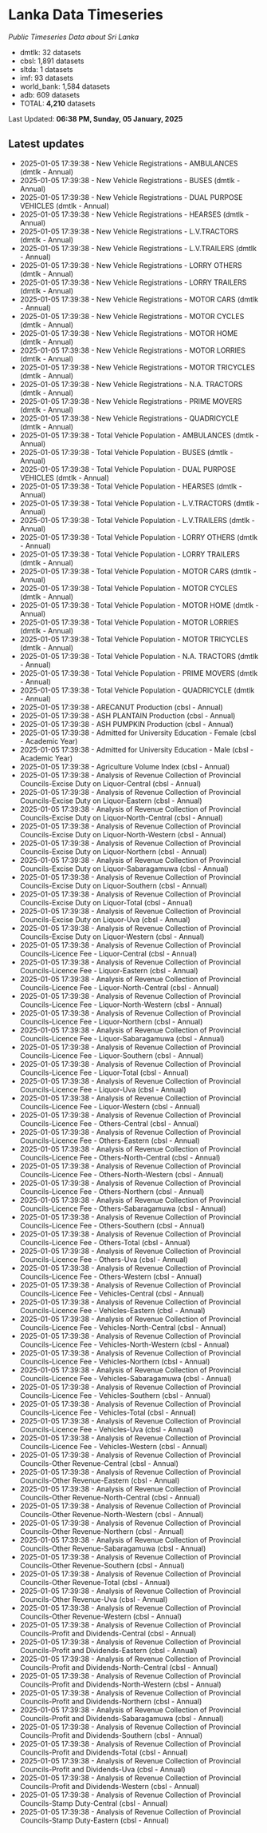 # Lanka Data Timeseries
*Public Timeseries Data about Sri Lanka*

* dmtlk: 32 datasets
* cbsl: 1,891 datasets
* sltda: 1 datasets
* imf: 93 datasets
* world_bank: 1,584 datasets
* adb: 609 datasets
* TOTAL: **4,210** datasets

Last Updated: **06:38 PM, Sunday, 05 January, 2025**

## Latest updates

* 2025-01-05 17:39:38 - New Vehicle Registrations - AMBULANCES (dmtlk - Annual)
* 2025-01-05 17:39:38 - New Vehicle Registrations - BUSES (dmtlk - Annual)
* 2025-01-05 17:39:38 - New Vehicle Registrations - DUAL PURPOSE VEHICLES (dmtlk - Annual)
* 2025-01-05 17:39:38 - New Vehicle Registrations - HEARSES (dmtlk - Annual)
* 2025-01-05 17:39:38 - New Vehicle Registrations - L.V.TRACTORS (dmtlk - Annual)
* 2025-01-05 17:39:38 - New Vehicle Registrations - L.V.TRAILERS (dmtlk - Annual)
* 2025-01-05 17:39:38 - New Vehicle Registrations - LORRY OTHERS (dmtlk - Annual)
* 2025-01-05 17:39:38 - New Vehicle Registrations - LORRY TRAILERS (dmtlk - Annual)
* 2025-01-05 17:39:38 - New Vehicle Registrations - MOTOR CARS (dmtlk - Annual)
* 2025-01-05 17:39:38 - New Vehicle Registrations - MOTOR CYCLES (dmtlk - Annual)
* 2025-01-05 17:39:38 - New Vehicle Registrations - MOTOR HOME (dmtlk - Annual)
* 2025-01-05 17:39:38 - New Vehicle Registrations - MOTOR LORRIES (dmtlk - Annual)
* 2025-01-05 17:39:38 - New Vehicle Registrations - MOTOR TRICYCLES (dmtlk - Annual)
* 2025-01-05 17:39:38 - New Vehicle Registrations - N.A. TRACTORS (dmtlk - Annual)
* 2025-01-05 17:39:38 - New Vehicle Registrations - PRIME MOVERS (dmtlk - Annual)
* 2025-01-05 17:39:38 - New Vehicle Registrations - QUADRICYCLE (dmtlk - Annual)
* 2025-01-05 17:39:38 - Total Vehicle Population - AMBULANCES (dmtlk - Annual)
* 2025-01-05 17:39:38 - Total Vehicle Population - BUSES (dmtlk - Annual)
* 2025-01-05 17:39:38 - Total Vehicle Population - DUAL PURPOSE VEHICLES (dmtlk - Annual)
* 2025-01-05 17:39:38 - Total Vehicle Population - HEARSES (dmtlk - Annual)
* 2025-01-05 17:39:38 - Total Vehicle Population - L.V.TRACTORS (dmtlk - Annual)
* 2025-01-05 17:39:38 - Total Vehicle Population - L.V.TRAILERS (dmtlk - Annual)
* 2025-01-05 17:39:38 - Total Vehicle Population - LORRY OTHERS (dmtlk - Annual)
* 2025-01-05 17:39:38 - Total Vehicle Population - LORRY TRAILERS (dmtlk - Annual)
* 2025-01-05 17:39:38 - Total Vehicle Population - MOTOR CARS (dmtlk - Annual)
* 2025-01-05 17:39:38 - Total Vehicle Population - MOTOR CYCLES (dmtlk - Annual)
* 2025-01-05 17:39:38 - Total Vehicle Population - MOTOR HOME (dmtlk - Annual)
* 2025-01-05 17:39:38 - Total Vehicle Population - MOTOR LORRIES (dmtlk - Annual)
* 2025-01-05 17:39:38 - Total Vehicle Population - MOTOR TRICYCLES (dmtlk - Annual)
* 2025-01-05 17:39:38 - Total Vehicle Population - N.A. TRACTORS (dmtlk - Annual)
* 2025-01-05 17:39:38 - Total Vehicle Population - PRIME MOVERS (dmtlk - Annual)
* 2025-01-05 17:39:38 - Total Vehicle Population - QUADRICYCLE (dmtlk - Annual)
* 2025-01-05 17:39:38 - ARECANUT Production (cbsl - Annual)
* 2025-01-05 17:39:38 - ASH PLANTAIN Production (cbsl - Annual)
* 2025-01-05 17:39:38 - ASH PUMPKIN Production (cbsl - Annual)
* 2025-01-05 17:39:38 - Admitted for University Education - Female (cbsl - Academic Year)
* 2025-01-05 17:39:38 - Admitted for University Education - Male (cbsl - Academic Year)
* 2025-01-05 17:39:38 - Agriculture Volume Index (cbsl - Annual)
* 2025-01-05 17:39:38 - Analysis of Revenue Collection of Provincial Councils-Excise Duty on Liquor-Central (cbsl - Annual)
* 2025-01-05 17:39:38 - Analysis of Revenue Collection of Provincial Councils-Excise Duty on Liquor-Eastern (cbsl - Annual)
* 2025-01-05 17:39:38 - Analysis of Revenue Collection of Provincial Councils-Excise Duty on Liquor-North-Central (cbsl - Annual)
* 2025-01-05 17:39:38 - Analysis of Revenue Collection of Provincial Councils-Excise Duty on Liquor-North-Western (cbsl - Annual)
* 2025-01-05 17:39:38 - Analysis of Revenue Collection of Provincial Councils-Excise Duty on Liquor-Northern (cbsl - Annual)
* 2025-01-05 17:39:38 - Analysis of Revenue Collection of Provincial Councils-Excise Duty on Liquor-Sabaragamuwa (cbsl - Annual)
* 2025-01-05 17:39:38 - Analysis of Revenue Collection of Provincial Councils-Excise Duty on Liquor-Southern (cbsl - Annual)
* 2025-01-05 17:39:38 - Analysis of Revenue Collection of Provincial Councils-Excise Duty on Liquor-Total (cbsl - Annual)
* 2025-01-05 17:39:38 - Analysis of Revenue Collection of Provincial Councils-Excise Duty on Liquor-Uva (cbsl - Annual)
* 2025-01-05 17:39:38 - Analysis of Revenue Collection of Provincial Councils-Excise Duty on Liquor-Western (cbsl - Annual)
* 2025-01-05 17:39:38 - Analysis of Revenue Collection of Provincial Councils-Licence Fee - Liquor-Central (cbsl - Annual)
* 2025-01-05 17:39:38 - Analysis of Revenue Collection of Provincial Councils-Licence Fee - Liquor-Eastern (cbsl - Annual)
* 2025-01-05 17:39:38 - Analysis of Revenue Collection of Provincial Councils-Licence Fee - Liquor-North-Central (cbsl - Annual)
* 2025-01-05 17:39:38 - Analysis of Revenue Collection of Provincial Councils-Licence Fee - Liquor-North-Western (cbsl - Annual)
* 2025-01-05 17:39:38 - Analysis of Revenue Collection of Provincial Councils-Licence Fee - Liquor-Northern (cbsl - Annual)
* 2025-01-05 17:39:38 - Analysis of Revenue Collection of Provincial Councils-Licence Fee - Liquor-Sabaragamuwa (cbsl - Annual)
* 2025-01-05 17:39:38 - Analysis of Revenue Collection of Provincial Councils-Licence Fee - Liquor-Southern (cbsl - Annual)
* 2025-01-05 17:39:38 - Analysis of Revenue Collection of Provincial Councils-Licence Fee - Liquor-Total (cbsl - Annual)
* 2025-01-05 17:39:38 - Analysis of Revenue Collection of Provincial Councils-Licence Fee - Liquor-Uva (cbsl - Annual)
* 2025-01-05 17:39:38 - Analysis of Revenue Collection of Provincial Councils-Licence Fee - Liquor-Western (cbsl - Annual)
* 2025-01-05 17:39:38 - Analysis of Revenue Collection of Provincial Councils-Licence Fee - Others-Central (cbsl - Annual)
* 2025-01-05 17:39:38 - Analysis of Revenue Collection of Provincial Councils-Licence Fee - Others-Eastern (cbsl - Annual)
* 2025-01-05 17:39:38 - Analysis of Revenue Collection of Provincial Councils-Licence Fee - Others-North-Central (cbsl - Annual)
* 2025-01-05 17:39:38 - Analysis of Revenue Collection of Provincial Councils-Licence Fee - Others-North-Western (cbsl - Annual)
* 2025-01-05 17:39:38 - Analysis of Revenue Collection of Provincial Councils-Licence Fee - Others-Northern (cbsl - Annual)
* 2025-01-05 17:39:38 - Analysis of Revenue Collection of Provincial Councils-Licence Fee - Others-Sabaragamuwa (cbsl - Annual)
* 2025-01-05 17:39:38 - Analysis of Revenue Collection of Provincial Councils-Licence Fee - Others-Southern (cbsl - Annual)
* 2025-01-05 17:39:38 - Analysis of Revenue Collection of Provincial Councils-Licence Fee - Others-Total (cbsl - Annual)
* 2025-01-05 17:39:38 - Analysis of Revenue Collection of Provincial Councils-Licence Fee - Others-Uva (cbsl - Annual)
* 2025-01-05 17:39:38 - Analysis of Revenue Collection of Provincial Councils-Licence Fee - Others-Western (cbsl - Annual)
* 2025-01-05 17:39:38 - Analysis of Revenue Collection of Provincial Councils-Licence Fee - Vehicles-Central (cbsl - Annual)
* 2025-01-05 17:39:38 - Analysis of Revenue Collection of Provincial Councils-Licence Fee - Vehicles-Eastern (cbsl - Annual)
* 2025-01-05 17:39:38 - Analysis of Revenue Collection of Provincial Councils-Licence Fee - Vehicles-North-Central (cbsl - Annual)
* 2025-01-05 17:39:38 - Analysis of Revenue Collection of Provincial Councils-Licence Fee - Vehicles-North-Western (cbsl - Annual)
* 2025-01-05 17:39:38 - Analysis of Revenue Collection of Provincial Councils-Licence Fee - Vehicles-Northern (cbsl - Annual)
* 2025-01-05 17:39:38 - Analysis of Revenue Collection of Provincial Councils-Licence Fee - Vehicles-Sabaragamuwa (cbsl - Annual)
* 2025-01-05 17:39:38 - Analysis of Revenue Collection of Provincial Councils-Licence Fee - Vehicles-Southern (cbsl - Annual)
* 2025-01-05 17:39:38 - Analysis of Revenue Collection of Provincial Councils-Licence Fee - Vehicles-Total (cbsl - Annual)
* 2025-01-05 17:39:38 - Analysis of Revenue Collection of Provincial Councils-Licence Fee - Vehicles-Uva (cbsl - Annual)
* 2025-01-05 17:39:38 - Analysis of Revenue Collection of Provincial Councils-Licence Fee - Vehicles-Western (cbsl - Annual)
* 2025-01-05 17:39:38 - Analysis of Revenue Collection of Provincial Councils-Other Revenue-Central (cbsl - Annual)
* 2025-01-05 17:39:38 - Analysis of Revenue Collection of Provincial Councils-Other Revenue-Eastern (cbsl - Annual)
* 2025-01-05 17:39:38 - Analysis of Revenue Collection of Provincial Councils-Other Revenue-North-Central (cbsl - Annual)
* 2025-01-05 17:39:38 - Analysis of Revenue Collection of Provincial Councils-Other Revenue-North-Western (cbsl - Annual)
* 2025-01-05 17:39:38 - Analysis of Revenue Collection of Provincial Councils-Other Revenue-Northern (cbsl - Annual)
* 2025-01-05 17:39:38 - Analysis of Revenue Collection of Provincial Councils-Other Revenue-Sabaragamuwa (cbsl - Annual)
* 2025-01-05 17:39:38 - Analysis of Revenue Collection of Provincial Councils-Other Revenue-Southern (cbsl - Annual)
* 2025-01-05 17:39:38 - Analysis of Revenue Collection of Provincial Councils-Other Revenue-Total (cbsl - Annual)
* 2025-01-05 17:39:38 - Analysis of Revenue Collection of Provincial Councils-Other Revenue-Uva (cbsl - Annual)
* 2025-01-05 17:39:38 - Analysis of Revenue Collection of Provincial Councils-Other Revenue-Western (cbsl - Annual)
* 2025-01-05 17:39:38 - Analysis of Revenue Collection of Provincial Councils-Profit and Dividends-Central (cbsl - Annual)
* 2025-01-05 17:39:38 - Analysis of Revenue Collection of Provincial Councils-Profit and Dividends-Eastern (cbsl - Annual)
* 2025-01-05 17:39:38 - Analysis of Revenue Collection of Provincial Councils-Profit and Dividends-North-Central (cbsl - Annual)
* 2025-01-05 17:39:38 - Analysis of Revenue Collection of Provincial Councils-Profit and Dividends-North-Western (cbsl - Annual)
* 2025-01-05 17:39:38 - Analysis of Revenue Collection of Provincial Councils-Profit and Dividends-Northern (cbsl - Annual)
* 2025-01-05 17:39:38 - Analysis of Revenue Collection of Provincial Councils-Profit and Dividends-Sabaragamuwa (cbsl - Annual)
* 2025-01-05 17:39:38 - Analysis of Revenue Collection of Provincial Councils-Profit and Dividends-Southern (cbsl - Annual)
* 2025-01-05 17:39:38 - Analysis of Revenue Collection of Provincial Councils-Profit and Dividends-Total (cbsl - Annual)
* 2025-01-05 17:39:38 - Analysis of Revenue Collection of Provincial Councils-Profit and Dividends-Uva (cbsl - Annual)
* 2025-01-05 17:39:38 - Analysis of Revenue Collection of Provincial Councils-Profit and Dividends-Western (cbsl - Annual)
* 2025-01-05 17:39:38 - Analysis of Revenue Collection of Provincial Councils-Stamp Duty-Central (cbsl - Annual)
* 2025-01-05 17:39:38 - Analysis of Revenue Collection of Provincial Councils-Stamp Duty-Eastern (cbsl - Annual)